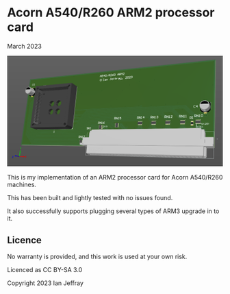 # Acorn A540/R260 ARM2 processor card

March 2023


![3D View](Generated/A540R260_ARM2_3D_View.PNG)

This is my implementation of an ARM2 processor card for Acorn A540/R260 machines.

This has been built and lightly tested with no issues found.

It also successfully supports plugging several types of ARM3 upgrade in to it.


## Licence

No warranty is provided, and this work is used at your own risk.  

Licenced as CC BY-SA 3.0

Copyright 2023 Ian Jeffray

